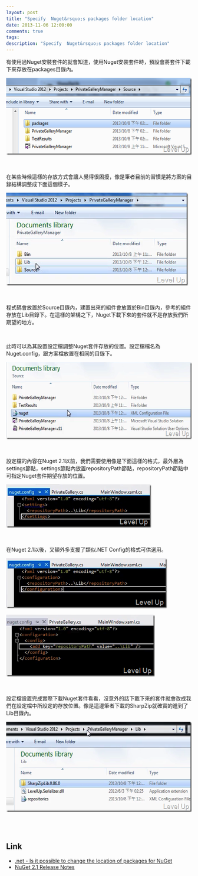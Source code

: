 ```yaml
---
layout: post
title: "Specify  Nuget&rsquo;s packages folder location"
date: 2013-11-06 12:00:00
comments: true
tags: 
description: "Specify  Nuget&rsquo;s packages folder location"
---
```

<p>有使用過Nuget安裝套件的就會知道，使用Nuget安裝套件時，預設會將套件下載下來存放在packages目錄內。</p>  <p><img title="image" style="border-top: 0px; border-right: 0px; border-bottom: 0px; border-left: 0px; display: inline" border="0" alt="image" src="\images\posts\07e3a9cb-32af-4686-947b-1e2cea6b42e4\image_thumb_6.png" width="551" height="209" /></a> </p>  <p> </p>  <p>在某些時候這樣的存放方式會讓人覺得很困擾，像是筆者目前的習慣是將方案的目錄結構調整成下面這個樣子。 </p>  <p><a href="http://files.dotblogs.com.tw/larrynung/1310/0430d7727e8a_63C/image_6.png"><img title="image" style="border-top: 0px; border-right: 0px; border-bottom: 0px; border-left: 0px; display: inline" border="0" alt="image" src="\images\posts\07e3a9cb-32af-4686-947b-1e2cea6b42e4\image_thumb_2.png" width="494" height="252" /></a> </p>  <p> </p>  <p>程式碼會放置於Source目錄內，建置出來的組件會放置於Bin目錄內，參考的組件存放在Lib目錄下。在這樣的架構之下，Nuget下載下來的套件就不是存放我們所期望的地方。</p>  <p> </p>  <p>此時可以為其設置設定檔調整Nuget套件存放的位置。設定檔檔名為Nuget.config，跟方案檔放置在相同的目錄下。 </p>  <p><a href="http://files.dotblogs.com.tw/larrynung/1310/0430d7727e8a_63C/image_12.png"><img title="image" style="border-top: 0px; border-right: 0px; border-bottom: 0px; border-left: 0px; display: inline" border="0" alt="image" src="\images\posts\07e3a9cb-32af-4686-947b-1e2cea6b42e4\image_thumb_5.png" width="596" height="209" /></a> </p>  <p> </p>  <p>設定檔的內容在Nuget 2.1以前，我們需要使用像是下面這樣的格式，最外層為settings節點，settings節點內放置repositoryPath節點，repositoryPath節點中可指定Nuget套件期望存放的位置。</p>  <p><a href="http://files.dotblogs.com.tw/larrynung/1310/0430d7727e8a_63C/image_2.png"><img title="image" style="border-top: 0px; border-right: 0px; border-bottom: 0px; border-left: 0px; display: inline" border="0" alt="image" src="\images\posts\07e3a9cb-32af-4686-947b-1e2cea6b42e4\image_thumb.png" width="394" height="118" /></a> </p>  <p> </p>  <p>在Nuget 2.1以後，又額外多支援了類似.NET Config的格式可供選用。</p>  <p><a href="http://files.dotblogs.com.tw/larrynung/1310/0430d7727e8a_63C/image_4.png"><img title="image" style="border-top: 0px; border-right: 0px; border-bottom: 0px; border-left: 0px; display: inline" border="0" alt="image" src="\images\posts\07e3a9cb-32af-4686-947b-1e2cea6b42e4\image_thumb_1.png" width="437" height="136" /></a> </p>  <p><a href="http://files.dotblogs.com.tw/larrynung/1310/0430d7727e8a_63C/image_8.png"><img title="image" style="border-top: 0px; border-right: 0px; border-bottom: 0px; border-left: 0px; display: inline" border="0" alt="image" src="\images\posts\07e3a9cb-32af-4686-947b-1e2cea6b42e4\image_thumb_3.png" width="404" height="168" /></a> </p>  <p> </p>  <p>設定檔設置完成實際下載Nuget套件看看，沒意外的話下載下來的套件就會改成我們在設定檔中所設定的存放位置。像是這邊筆者下載的SharpZip就確實的進到了Lib目錄內。</p>  <p><a href="http://files.dotblogs.com.tw/larrynung/1310/0430d7727e8a_63C/image_10.png"><img title="image" style="border-top: 0px; border-right: 0px; border-bottom: 0px; border-left: 0px; display: inline" border="0" alt="image" src="\images\posts\07e3a9cb-32af-4686-947b-1e2cea6b42e4\image_thumb_4.png" width="550" height="245" /></a> </p>  <p> </p>  <h2>Link</h2>  <ul>   <li><a href="http://stackoverflow.com/questions/4092759/is-it-possible-to-change-the-location-of-packages-for-nuget" target="_blank">.net - Is it possible to change the location of packages for NuGet</a></li>    <li><a href="http://docs.nuget.org/docs/release-notes/nuget-2.1" target="_blank">NuGet 2.1 Release Notes</li> </ul>